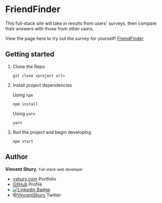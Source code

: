 # FriendFinder
This full-stack site will take in results from users' surveys, then compare their answers with those from other users.

View the page here to try out the survey for yourself! [FriendFinder](https://vince-friendfinder.herokuapp.com/)

## Getting started

1. Clone the Repo

    ```shell
    git clone <project url>
    ```

1. Install project dependencies

    Using `npm`
    ```shell
    npm install
    ```
    Using `yarn`
    ```shell
    yarn
    ```

1. Run the project and begin developing
    ```shell
    npm start
    ```
 
## Author

**Vincent Shury**, <small>Full-stack web developer</small>
- [vshury.com](https://vshury.com/) Portfolio
- [GitHub](https://github.com/Vincent440) Profile
- [![Linkedin Badge](https://img.shields.io/badge/-Vincent_Shury-blue?style=flat-square&logo=Linkedin&logoColor=white&link=https://www.linkedin.com/in/vincent-shury/)](https://www.linkedin.com/in/VincentShury/)
- [@VincentShury](https://twitter.com/VincentShury) Twitter
